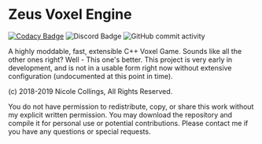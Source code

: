 # Zeus Voxel Engine

[![Codacy Badge](https://api.codacy.com/project/badge/Grade/c68cee789d164977861c62bb42464e8e)](https://app.codacy.com/app/Aurailus/Zeus_cpp?utm_source=github.com&utm_medium=referral&utm_content=Aurailus/Zeus_cpp&utm_campaign=Badge_Grade_Settings)
![Discord Badge](https://img.shields.io/discord/416379773976051712.svg?color=brightgreen&label=discord&logo=discord&logoColor=white)
![GitHub commit activity](https://img.shields.io/github/commit-activity/m/aurailus/zeus_cpp.svg?logo=github)

A highly moddable, fast, extensible C++ Voxel Game. Sounds like all the other ones right? Well - This one's better.
This project is very early in development, and is not in a usable form right now without extensive configuration (undocumented at this point in time).

(c) 2018-2019 Nicole Collings, All Rights Reserved.

You do not have permission to redistribute, copy, or share this work without my explicit written permission. 
You may download the repository and compile it for personal use or potential contributions.
Please contact me if you have any questions or special requests.
